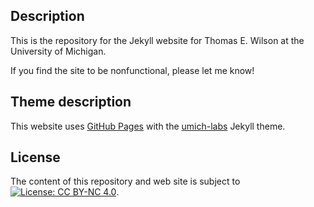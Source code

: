 ## Description

This is the repository for the Jekyll website for Thomas E. Wilson
at the University of Michigan.

If you find the site to be nonfunctional, please let me know!

## Theme description

This website uses 
[GitHub Pages](https://docs.github.com/en/pages/getting-started-with-github-pages/about-github-pages) 
with the [umich-labs](https://github.com/wilsonte-umich/umich-labs) Jekyll theme.

## License

The content of this repository and web site is subject to
[![License: CC BY-NC 4.0](https://img.shields.io/badge/License-CC%20BY--NC%204.0-lightgrey.svg)](https://creativecommons.org/licenses/by-nc/4.0/).
